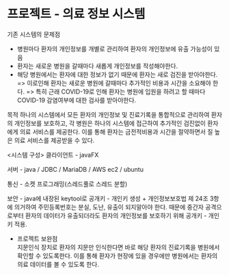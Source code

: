 # 프로젝트 - 의료 정보 시스템


기존 시스템의 문제점
- 병원마다 환자의 개인정보를 개별로 관리하여 환자의 개인정보에 유출 가능성이 있음
- 환자는 새로운 병원을 갈때마다 새롭게 개인정보를 작성해야한다.
- 해당 병원에서는 환자에 대한 정보가 없기 때문에 환자는 새로 검진을 받아야한다.
  => 이로인해 환자는 새로운 병원에 갈때마다 추가적인 비용과 시간을 소요해야 한다.
  => 특히 근래 COVID-19로 인해 환자는 병원에 입원을 하려고 할 때마다 COVID-19 감염여부에 대한
     검사를 받아야한다.

목적
하나의 시스템에서 모든 환자의 개인정보 및 진료기록을 통합적으로 관리하여 환자의 개인정보를 보호하고,
각 병원은 하나의 시스템에 접근하여 추가적인 검진없이 환자에게 의료 서비스를 제공한다.
이를 통해 환자는 금전적비용과 시간을 절약하면서 질 높은 의료 서비스를 제공받을 수 있다.


<시스템 구성>
클라이언트 - javaFX

서버 - java / JDBC / MariaDB / AWS ec2 / ubuntu

통신 - 소켓 프로그래밍(스레드풀로 스레드 분할)

보안 - java에 내장된 keytool로 공개키 - 개인키 생성
     + 개인정보보호법 제 24조 3항에 의거하여 주민등록번호는 분실, 도난, 유출이 되지말아야 한다.
       때문에 중간자 공격으로부터 환자의 데이터가 유출되더라도 환자의 개인정보를 보호하기 위해 공개키 - 개인키 적용.
       
       


* 프로젝트 보완점\
 지문인식 장치로 환자의 지문만 인식한다면 바로 해당 환자의 진료기록을 병원에서 확인할 수 있도록한다.
 이를 통해 환자가 현장에 있을 경우에만 병원에서는 환자의 의료 데이터를 볼 수 있도록 한다.
